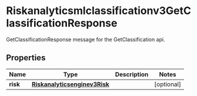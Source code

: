 

# Riskanalyticsmlclassificationv3GetClassificationResponse

GetClassificationResponse message for the GetClassification api.

## Properties

| Name | Type | Description | Notes |
|------------ | ------------- | ------------- | -------------|
|**risk** | [**Riskanalyticsenginev3Risk**](Riskanalyticsenginev3Risk.md) |  |  [optional] |



